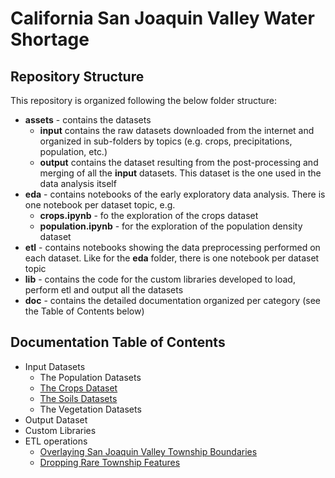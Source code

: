 # California San Joaquin Valley Water Shortage

## Repository Structure
This repository is organized following the below folder structure:
* __assets__ - contains the datasets
  * __input__ contains the raw datasets downloaded from the internet and organized in sub-folders by topics (e.g. crops,
    precipitations, population, etc.)
  * __output__ contains the dataset resulting from the post-processing and merging of all the __input__ datasets. This
    dataset is the one used in the data analysis itself
* __eda__ - contains notebooks of the early exploratory data analysis. There is one notebook per dataset topic, e.g.
  * __crops.ipynb__ - fo the exploration of the crops dataset
  * __population.ipynb__ - for the exploration of the population density dataset
* __etl__ - contains notebooks showing the data preprocessing performed on each dataset. Like for the __eda__ folder,
  there is one notebook per dataset topic
* __lib__ - contains the code for the custom libraries developed to load, perform etl and output all the datasets
* __doc__ - contains the detailed documentation organized per category (see the Table of Contents below)

## Documentation Table of Contents
* Input Datasets
  * The Population Datasets
  * [The Crops Dataset](../doc/assets/crops.md)
  * [The Soils Datasets](../doc/assets/soils.md)
  * The Vegetation Datasets
* Output Dataset
* Custom Libraries
* ETL operations
  * [Overlaying San Joaquin Valley Township Boundaries](../doc/etl/township_overlay.md)
  * [Dropping Rare Township Features](../doc/etl/drop_rare_features.md)